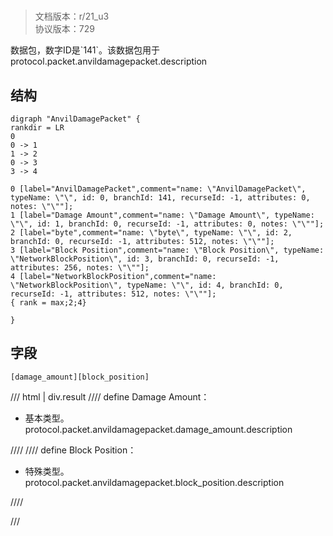 # <!-- md:samp AnvilDamagePacket -->

> 文档版本：r/21_u3<br/>协议版本：729

<!-- md:samp AnvilDamagePacket -->数据包，数字ID是`141`。该数据包用于protocol.packet.anvildamagepacket.description

## 结构

```viz
digraph "AnvilDamagePacket" {
rankdir = LR
0
0 -> 1
1 -> 2
0 -> 3
3 -> 4

0 [label="AnvilDamagePacket",comment="name: \"AnvilDamagePacket\", typeName: \"\", id: 0, branchId: 141, recurseId: -1, attributes: 0, notes: \"\""];
1 [label="Damage Amount",comment="name: \"Damage Amount\", typeName: \"\", id: 1, branchId: 0, recurseId: -1, attributes: 0, notes: \"\""];
2 [label="byte",comment="name: \"byte\", typeName: \"\", id: 2, branchId: 0, recurseId: -1, attributes: 512, notes: \"\""];
3 [label="Block Position",comment="name: \"Block Position\", typeName: \"NetworkBlockPosition\", id: 3, branchId: 0, recurseId: -1, attributes: 256, notes: \"\""];
4 [label="NetworkBlockPosition",comment="name: \"NetworkBlockPosition\", typeName: \"\", id: 4, branchId: 0, recurseId: -1, attributes: 512, notes: \"\""];
{ rank = max;2;4}

}

```

## 字段

```title='AnvilDamagePacket'
[damage_amount][block_position]
```

/// html | div.result
//// define
Damage Amount：<!-- md:samp byte -->

- 基本类型。protocol.packet.anvildamagepacket.damage_amount.description


////
//// define
Block Position：[<!-- md:samp NetworkBlockPosition -->](../types/networkblockposition.md)

- 特殊类型。protocol.packet.anvildamagepacket.block_position.description


////

///


